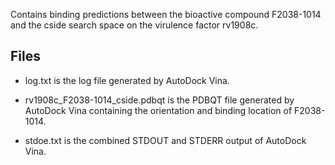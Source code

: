 Contains binding predictions between the bioactive compound F2038-1014 and the cside search space on the virulence factor rv1908c.

## Files

- log.txt is the log file generated by AutoDock Vina.

- rv1908c_F2038-1014_cside.pdbqt is the PDBQT file generated by AutoDock Vina containing the orientation and binding location of F2038-1014.

- stdoe.txt is the combined STDOUT and STDERR output of AutoDock Vina.

